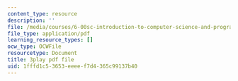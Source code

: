 ```yaml
---
content_type: resource
description: ''
file: /media/courses/6-00sc-introduction-to-computer-science-and-programming-spring-2011/1fffd1c53653eeeef7d4365c99137b40_miw2CiKp1r0.pdf
file_type: application/pdf
learning_resource_types: []
ocw_type: OCWFile
resourcetype: Document
title: 3play pdf file
uid: 1fffd1c5-3653-eeee-f7d4-365c99137b40
---
```

